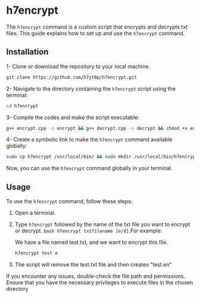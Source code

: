 # h7encrypt

The `h7encrypt` command is a custom script that encrypts and decrypts txt files. This guide explains how to set up and use the `h7encrypt` command.

## Installation

1- Clone or download the repository to your local machine.

```bash
git clone https://github.com/h7yt0p/h7encrypt.git
```

2- Navigate to the directory containing the `h7encrypt` script using the terminal:

```bash
cd h7encrypt
```

3- Compile the codes and make the script executable:

```bash
g++ encrypt.cpp -o encrypt && g++ decrypt.cpp -o decrypt && chmod +x encrypt && chmod +x decrypt
```

4- Create a symbolic link to make the `h7encrypt` command available globally:

```bash
sudo cp h7encrypt /usr/local/bin/ && sudo mkdir /usr/local/bin/h7encrypt-files && sudo cp decrypt encrypt /usr/local/bin/h7encrypt-files
```

Now, you can use the `h7encrypt` command globally in your terminal.

## Usage

To use the `h7encrypt` command, follow these steps:

1. Open a terminal.
2. Type `h7encrypt` followed by the name of the txt file you want to encrypt or decrypt. ```bash h7encrypt txtfilename [e/d]```.For example:

   We have a file named test.txt, and we want to encrypt this file.

   ```bash
   h7encrypt test e
   ```
3. The script will remove the test.txt file and then creates "test.en"

If you encounter any issues, double-check the file path and permissions.
Ensure that you have the necessary privileges to execute files in the chosen directory
